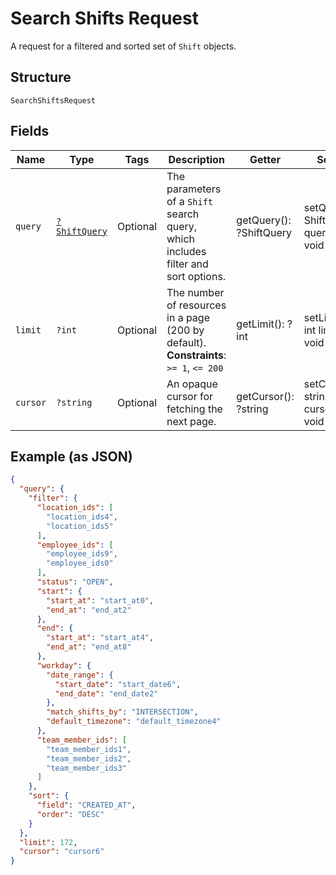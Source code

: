 
# Search Shifts Request

A request for a filtered and sorted set of `Shift` objects.

## Structure

`SearchShiftsRequest`

## Fields

| Name | Type | Tags | Description | Getter | Setter |
|  --- | --- | --- | --- | --- | --- |
| `query` | [`?ShiftQuery`](../../doc/models/shift-query.md) | Optional | The parameters of a `Shift` search query, which includes filter and sort options. | getQuery(): ?ShiftQuery | setQuery(?ShiftQuery query): void |
| `limit` | `?int` | Optional | The number of resources in a page (200 by default).<br>**Constraints**: `>= 1`, `<= 200` | getLimit(): ?int | setLimit(?int limit): void |
| `cursor` | `?string` | Optional | An opaque cursor for fetching the next page. | getCursor(): ?string | setCursor(?string cursor): void |

## Example (as JSON)

```json
{
  "query": {
    "filter": {
      "location_ids": [
        "location_ids4",
        "location_ids5"
      ],
      "employee_ids": [
        "employee_ids9",
        "employee_ids0"
      ],
      "status": "OPEN",
      "start": {
        "start_at": "start_at0",
        "end_at": "end_at2"
      },
      "end": {
        "start_at": "start_at4",
        "end_at": "end_at8"
      },
      "workday": {
        "date_range": {
          "start_date": "start_date6",
          "end_date": "end_date2"
        },
        "match_shifts_by": "INTERSECTION",
        "default_timezone": "default_timezone4"
      },
      "team_member_ids": [
        "team_member_ids1",
        "team_member_ids2",
        "team_member_ids3"
      ]
    },
    "sort": {
      "field": "CREATED_AT",
      "order": "DESC"
    }
  },
  "limit": 172,
  "cursor": "cursor6"
}
```

